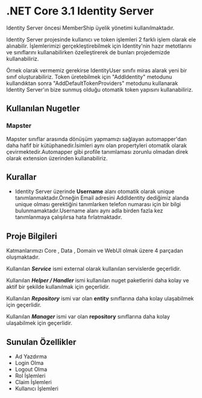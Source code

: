 # .NET Core 3.1 Identity Server

Identity Server öncesi MemberShip üyelik yönetimi kullanılmaktadır.

Identity Server projesinde kullanıcı ve token işlemleri 2 farklı işlem olarak ele alınabilir.
İşlemlerimizi gerçekleştirebilmek için Identity'nin hazır metotlarını ve sınıflarını kullanabilirken 
özelleştirerek de bunları projedemizde kullanabiliriz.

Örnek olarak vermemiz gerekirse IdentityUser sınıfıı miras alarak yeni bir sınıf oluşturabiliriz.
Token üretebilmek için "AddIdentity" metodunu kullandıktan sonra "AddDefaultTokenProviders" metodunu kullanarak Identity Server'ın bize sunmuş olduğu otomatik token yapısını kullanabiliriz.

## Kullanılan Nugetler

### Mapster

Mapster sınıflar arasında dönüşüm yapmamızı sağlayan automapper'dan daha hafif bir kütüphanedir.İsimleri aynı olan propertyleri otomatik olarak çevirmektedir.Automapper gibi profile tanımlaması zorunlu olmadan direk olarak extension üzerinden kullanabiliriz.

## Kurallar

* Identity Server üzerinde **Username** alanı otomatik olarak unique tanımlanmaktadır.Örneğin Email adresini AddIdentity dediğimiz alanda unique olması gerektiğini tanımlarken telefon numarası için bir bilgi bulunmamaktadır.Username alanı aynı adla birden fazla kez tanımlanmaya çalışılırsa hata fırlatmaktadır.

## Proje Bilgileri

Katmanlarımızı Core , Data , Domain ve WebUI olmak üzere 4 parçadan oluşmaktadır.

Kullanılan **_Service_** ismi external olarak kullanılan servislerde geçerlidir.

Kullanılan **_Helper / Handler_** ismi kullanılan nuget paketlerini daha kolay ve aktif bir şekilde kullanılmak için geçerlidir.

Kullanılan **_Repository_** ismi var olan **entity** sınıflarına daha kolay ulaşabilmek için geçerlidir.

Kullanılan **_Manager_** ismi var olan **repository** sınıflarına daha kolay ulaşabilmek için geçerlidir.

## Sunulan Özellikler

* Ad Yazdırma
* Login Olma
* Logout Olma
* Rol İşlemleri
* Claim İşlemleri
* Kullanıcı İşlemleri